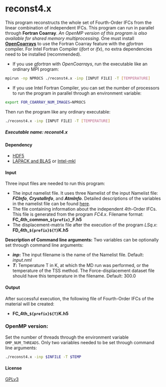# reconst4.x 
This program reconstructs the whole set of Fourth-Order IFCs from the linear combination of independent IFCs. 
This program can run in parallel through **Fortran Coarray**. _An OpenMP version of this program is also available for shared memory multiprocessing._ 
One must install [**OpenCoarrays**](http://www.opencoarrays.org/) to use the Fortran Coarray feature with the _gfortran_ compiler. For Intel Fortran Compiler (_ifort_ or _ifx_), no extra dependencies need to be installed (recommended). 
- If you use _gfortran_ with _OpenCoarrays_, run the executable like an ordinary MPI program:
```sh
mpirun -np NPROCS ./reconst4.x -inp [INPUT FILE] -T [TEMPERATURE] 
```
- If you use Intel Fortran Compiler, you can set the number of processors to run the program in parallel through an environment variable:
```sh
export FOR_COARRAY_NUM_IMAGES=NPROCS
```
Then run the program like any ordinary executable:
```sh
./reconst4.x -inp [INPUT FILE] -T [TEMPERATURE] 
```

##### Executable name: _reconst4.x_

#### Dependency
- [HDF5](https://www.hdfgroup.org/solutions/hdf5/)
- [LAPACK and BLAS](https://netlib.org/lapack/lug/node11.html) or [Intel-mkl](https://www.intel.com/content/www/us/en/developer/tools/oneapi/overview.html#gs.mgzhln)

#### Input
Three input files are needed to run this program:
- The input namelist file. It uses three Namelist of the input Namelist file: **_FCInfo_**, **_CrystalInfo_**, and **_AtmInfo_**. Detailed descriptions of the variables in the namelist file can be found [here](src/FC2/README.md).
- The file containing information about the independent 4th-Order IFCs. This file is generated from the program _FC4.x_. Filename format: **FC_4th_common_`${prefix}`_F.h5**
- The displacement-matrix file after the execution of the program _LSq.x_: **FD_4th_`${prefix}${T}`K.h5**

 
**Description of Command line arguments:**
Two variables can be optionally set through command line arguments:
- **_inp_:** The input filename is the name of the Namelist file. Default: _input.nml_
- **_T_:** Temperature T in K, at which the MD run was performed, or the temperature of the TSS method. The Force-displacement dataset file should have this temperature in the filename. Default: 300.0

#### Output
After successful execution, the following file of Fourth-Order IFCs of the material will be created: 
- **FC_4th_`${prefix}${T}`K.h5**

### OpenMP version: 
Set the number of threads through the environment variable `OMP_NUM_THREADS`. 
Only two variables needed to be set through command line arguments:
```sh
./reconst4.x -inp $INFILE -T $TEMP
```

#### License

[GPLv3](https://www.gnu.org/licenses/gpl-3.0.en.html)
